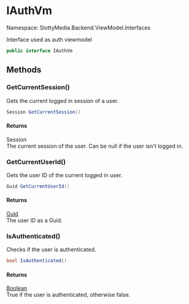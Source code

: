 # IAuthVm

Namespace: SlottyMedia.Backend.ViewModel.Interfaces

Interface used as auth viewmodel

```csharp
public interface IAuthVm
```

## Methods

### **GetCurrentSession()**

Gets the current logged in session of a user.

```csharp
Session GetCurrentSession()
```

#### Returns

Session<br>
The current session of the user. Can be null if the user isn't logged in.

### **GetCurrentUserId()**

Gets the user ID of the current logged in user.

```csharp
Guid GetCurrentUserId()
```

#### Returns

[Guid](https://docs.microsoft.com/en-us/dotnet/api/system.guid)<br>
The user ID as a Guid.

### **IsAuthenticated()**

Checks if the user is authenticated.

```csharp
bool IsAuthenticated()
```

#### Returns

[Boolean](https://docs.microsoft.com/en-us/dotnet/api/system.boolean)<br>
True if the user is authenticated, otherwise false.
